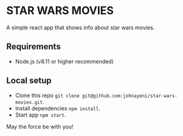 # STAR WARS MOVIES

A simple react app that shows info about star wars movies.

## Requirements

- Node.js (v8.11 or higher recommended)

## Local setup

- Clone this repo `git clone git@github.com:johnayeni/star-wars-movies.git`.
- Install dependencies `npm install`.
- Start app `npm start`.

May the force be with you!
